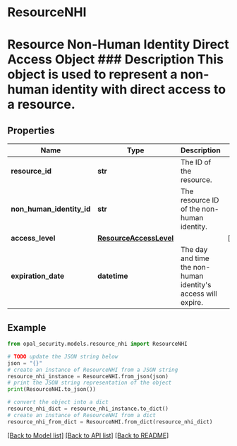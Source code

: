 # ResourceNHI

# Resource Non-Human Identity Direct Access Object ### Description This object is used to represent a non-human identity with direct access to a resource.

## Properties

Name | Type | Description | Notes
------------ | ------------- | ------------- | -------------
**resource_id** | **str** | The ID of the resource. | 
**non_human_identity_id** | **str** | The resource ID of the non-human identity. | 
**access_level** | [**ResourceAccessLevel**](ResourceAccessLevel.md) |  | [optional] 
**expiration_date** | **datetime** | The day and time the non-human identity&#39;s access will expire. | 

## Example

```python
from opal_security.models.resource_nhi import ResourceNHI

# TODO update the JSON string below
json = "{}"
# create an instance of ResourceNHI from a JSON string
resource_nhi_instance = ResourceNHI.from_json(json)
# print the JSON string representation of the object
print(ResourceNHI.to_json())

# convert the object into a dict
resource_nhi_dict = resource_nhi_instance.to_dict()
# create an instance of ResourceNHI from a dict
resource_nhi_from_dict = ResourceNHI.from_dict(resource_nhi_dict)
```
[[Back to Model list]](../README.md#documentation-for-models) [[Back to API list]](../README.md#documentation-for-api-endpoints) [[Back to README]](../README.md)



